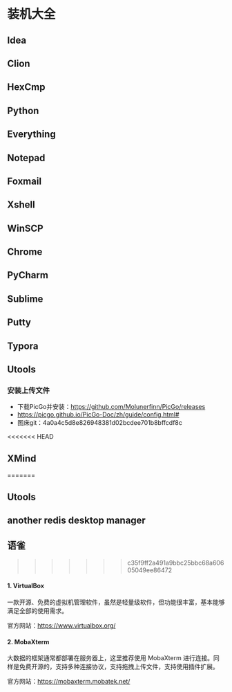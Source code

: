 # 装机大全

## Idea

## Clion

## HexCmp

## Python

## Everything

## Notepad

## Foxmail

## Xshell

## WinSCP

## Chrome

## PyCharm

## Sublime

## Putty

## Typora

## Utools

### 安装上传文件

- 下载PicGo并安装：https://github.com/Molunerfinn/PicGo/releases
- https://picgo.github.io/PicGo-Doc/zh/guide/config.html#
- 图床git：4a0a4c5d8e826948381d02bcdee701b8bffcdf8c

<<<<<<< HEAD
## XMind
=======
## Utools

## another redis desktop manager

## 语雀




>>>>>>> c35f9ff2a491a9bbc25bbc68a60605049ee86472

#### 1. VirtualBox

一款开源、免费的虚拟机管理软件，虽然是轻量级软件，但功能很丰富，基本能够满足全部的使用需求。

官方网站：https://www.virtualbox.org/

#### 2. MobaXterm

大数据的框架通常都部署在服务器上，这里推荐使用 MobaXterm 进行连接。同样是免费开源的，支持多种连接协议，支持拖拽上传文件，支持使用插件扩展。

官方网站：https://mobaxterm.mobatek.net/
